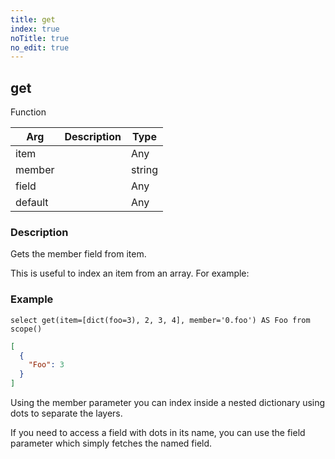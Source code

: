 ```yaml
---
title: get
index: true
noTitle: true
no_edit: true
---
```




<div class="vql_item"></div>


## get
<span class='vql_type pull-right page-header'>Function</span>



<div class="vqlargs"></div>

Arg | Description | Type
----|-------------|-----
item||Any
member||string
field||Any
default||Any

### Description

Gets the member field from item.

This is useful to index an item from an array. For example:

### Example

```vql
select get(item=[dict(foo=3), 2, 3, 4], member='0.foo') AS Foo from scope()
```
```json
[
  {
    "Foo": 3
  }
]
```

Using the member parameter you can index inside a nested
dictionary using dots to separate the layers.

If you need to access a field with dots in its name, you can use
the field parameter which simply fetches the named field.


